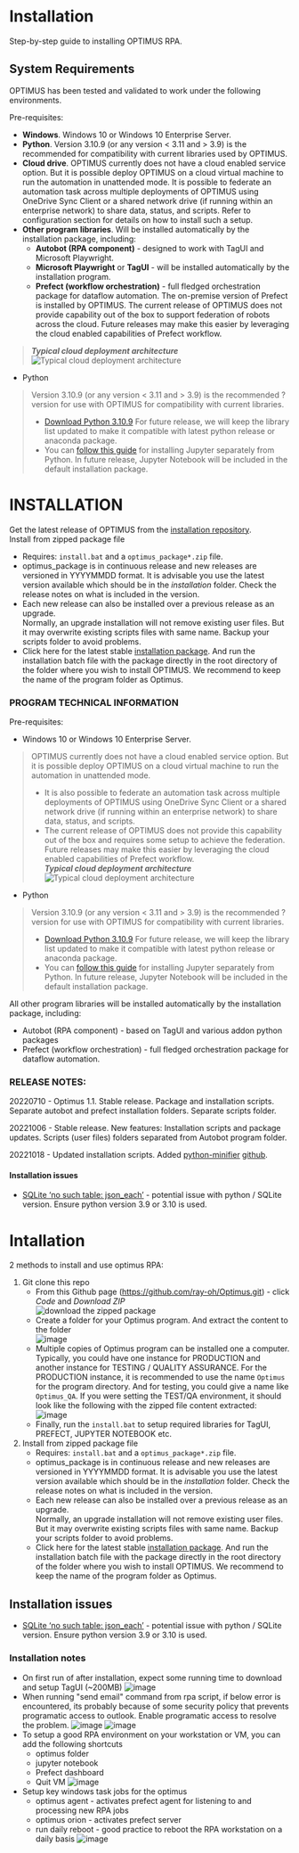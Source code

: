 # Installation  

Step-by-step guide to installing OPTIMUS RPA.   

## System Requirements  

OPTIMUS has been tested and validated to work under the following environments.

Pre-requisites:  
- **Windows**. Windows 10 or Windows 10 Enterprise Server.  
- **Python**.  Version 3.10.9 (or any version < 3.11 and > 3.9) is the recommended for compatibility with current libraries used by OPTIMUS.  
- **Cloud drive**.  OPTIMUS currently does not have a cloud enabled service option.  But it is possible deploy OPTIMUS on a cloud virtual machine to run the automation in unattended mode.  It is possible to federate an automation task across multiple deployments of OPTIMUS using OneDrive Sync Client or a shared network drive (if running within an enterprise network) to share data, status, and scripts.  Refer to configuration section for details on how to install such a setup.  
- **Other program libraries**.  Will be installed automatically by the installation package, including:
    - **Autobot (RPA component)** - designed to work with TagUI and Microsoft Playwright.  
    - **Microsoft Playwright** or **TagUI** - will be installed automatically by the installation program.  
    - **Prefect (workflow orchestration)** - full fledged orchestration package for dataflow automation.  The on-premise version of Prefect is installed by OPTIMUS.  The current release of OPTIMUS does not provide capability out of the box to support federation of robots across the cloud.  Future releases may make this easier by leveraging the cloud enabled capabilities of Prefect workflow.  
>***Typical cloud deployment architecture***
>![Typical cloud deployment architecture](https://user-images.githubusercontent.com/115925194/210483008-d9d9687f-2602-4ded-bb3d-90d1c8cce8b4.png)

- Python
> Version 3.10.9 (or any version < 3.11 and > 3.9) is the recommended ?version for use with OPTIMUS for compatibility with current libraries.   
>- [Download Python 3.10.9](https://www.python.org/downloads/release/python-3109/)
> For future release, we will keep the library list updated to make it compatible with latest python release or anaconda package.
>- You can [follow this guide](https://docs.jupyter.org/en/latest/install/notebook-classic.html) for installing Jupyter separately from Python.  In future release, Jupyter Notebook will be included in the default installation package.  






# INSTALLATION
Get the latest release of OPTIMUS from the [installation repository](https://github.com/ray-oh/Optimus-Installation/releases).  
Install from zipped package file
- Requires: `install.bat` and a `optimus_package*.zip` file.
- optimus_package is in continuous release and new releases are versioned in YYYYMMDD format.
It is advisable you use the latest version available which should be in the *installation* folder.  Check the release notes on what is included in the version.
- Each new release can also be installed over a previous release as an upgrade.  
Normally, an upgrade installation will not remove existing user files.  But it may overwrite existing scripts files with same name.
Backup your scripts folder to avoid problems.
- Click here for the latest stable [installation package](./installation).  And run the installation batch file with the package directly in the root directory of the folder where you wish to install OPTIMUS.  We recommend to keep the name of the program folder as Optimus.  

### PROGRAM TECHNICAL INFORMATION
Pre-requisites:
- Windows 10 or Windows 10 Enterprise Server.
> OPTIMUS currently does not have a cloud enabled service option.  But it is possible deploy OPTIMUS on a cloud virtual machine to run the automation in unattended mode.
>- It is also possible to federate an automation task across multiple deployments of OPTIMUS using OneDrive Sync Client or a shared network drive (if running within an enterprise network) to share data, status, and scripts.  
>- The current release of OPTIMUS does not provide this capability out of the box and requires some setup to achieve the federation.  Future releases may make this easier by leveraging the cloud enabled capabilities of Prefect workflow.  
>***Typical cloud deployment architecture***
>![Typical cloud deployment architecture](https://user-images.githubusercontent.com/115925194/210483008-d9d9687f-2602-4ded-bb3d-90d1c8cce8b4.png)

- Python
> Version 3.10.9 (or any version < 3.11 and > 3.9) is the recommended ?version for use with OPTIMUS for compatibility with current libraries.   
>- [Download Python 3.10.9](https://www.python.org/downloads/release/python-3109/)
> For future release, we will keep the library list updated to make it compatible with latest python release or anaconda package.
>- You can [follow this guide](https://docs.jupyter.org/en/latest/install/notebook-classic.html) for installing Jupyter separately from Python.  In future release, Jupyter Notebook will be included in the default installation package.  

All other program libraries will be installed automatically by the installation package, including:
- Autobot (RPA component) - based on TagUI and various addon python packages
- Prefect (workflow orchestration) - full fledged orchestration package for dataflow automation.

### RELEASE NOTES:

20220710 - Optimus 1.1.
        Stable release.
        Package and installation scripts.
        Separate autobot and prefect installation folders.
        Separate scripts folder.

20221006 - Stable release. New features: Installation scripts and package updates. Scripts (user files) folders separated from Autobot program folder.

20221018 - Updated installation scripts. Added [python-minifier](https://pypi.org/project/python-minifier/) [github](https://dflook.github.io/python-minifier/installation.html).

#### Installation issues
- [SQLite ‘no such table: json_each’](https://github.com/PrefectHQ/prefect/issues/5970) - potential issue with python / SQLite version.  Ensure python version 3.9 or 3.10 is used.  



# Intallation
2 methods to install and use optimus RPA:
1. Git clone this repo
    - From this Github page (https://github.com/ray-oh/Optimus.git) - click *Code* and *Download ZIP*  
      ![download the zipped package](https://user-images.githubusercontent.com/115925194/212074132-7e504cc0-d24c-4262-b9cf-e5734f7c827e.png)
    - Create a folder for your Optimus program.  And extract the content to the folder  
      ![image](https://user-images.githubusercontent.com/115925194/212080421-f3b20b76-4f13-4dce-9950-6f6946b7d808.png)
    - Multiple copies of Optimus program can be installed one a computer.  Typically, you could have one instance for PRODUCTION and another instance for TESTING / QUALITY ASSURANCE.  For the PRODUCTION instance, it is recommended to use the name `Optimus` for the program directory.  And for testing, you could give a name like `Optimus_QA`.  If you were setting the TEST/QA environment, it should look like the following with the zipped file content extracted:    
      ![image](https://user-images.githubusercontent.com/115925194/212081617-9c9cb96f-8fd2-43c3-8c9a-b2133d78ed02.png)
    - Finally, run the `install.bat` to setup required libraries for TagUI, PREFECT, JUPYTER NOTEBOOK etc.
2. Install from zipped package file
    - Requires: `install.bat` and a `optimus_package*.zip` file.
    - optimus_package is in continuous release and new releases are versioned in YYYYMMDD format.
      It is advisable you use the latest version available which should be in the *installation* folder.  Check the release notes on what is included in the version.
    - Each new release can also be installed over a previous release as an upgrade.  
      Normally, an upgrade installation will not remove existing user files.  But it may overwrite existing scripts files with same name.
      Backup your scripts folder to avoid problems.
    - Click here for the latest stable [installation package](./installation).  And run the installation batch file with the package directly in the root directory of the folder where you wish to install OPTIMUS.  We recommend to keep the name of the program folder as Optimus.  
## Installation issues
- [SQLite ‘no such table: json_each’](https://github.com/PrefectHQ/prefect/issues/5970) - potential issue with python / SQLite version.  Ensure python version 3.9 or 3.10 is used.  
### Installation notes
- On first run of after installation, expect some running time to download and setup TagUI (~200MB) 
![image](https://user-images.githubusercontent.com/115925194/236681790-12e5712a-dd5c-4dd8-a04e-84a008c50013.png)
- When running "send email" command from rpa script, if below error is encountered, its probably because of some security policy that prevents programatic access to outlook. Enable programatic access to resolve the problem.
![image](https://user-images.githubusercontent.com/115925194/236682136-08af34fa-d2c6-45f4-8375-ab745ba83e89.png)
![image](https://user-images.githubusercontent.com/115925194/236682269-55a23610-1e16-4a3c-b37d-b33cbee40656.png)
- To setup a good RPA environment on your workstation or VM, you can add the following shortcuts
  - optimus folder
  - jupyter notebook
  - Prefect dashboard
  - Quit VM
![image](https://user-images.githubusercontent.com/115925194/236682576-00975523-c6a7-4aee-9baa-74b4c96123fa.png)
- Setup key windows task jobs for the optimus
  - optimus agent - activates prefect agent for listening to and processing new RPA jobs
  - optimus orion - activates prefect server
  - run daily reboot - good practice to reboot the RPA workstation on a daily basis
![image](https://user-images.githubusercontent.com/115925194/236682818-a83ec9e5-3eda-49ba-a3bf-197d258dcdcf.png)






